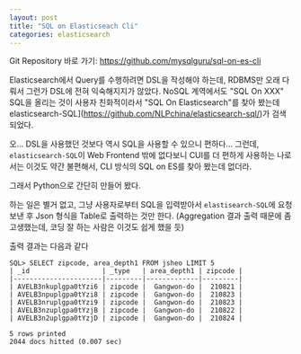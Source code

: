 ```yaml
---
layout: post
title: "SQL on Elasticseach Cli"
categories: elasticsearch
---
```


Git Repository 바로 가기: https://github.com/mysqlguru/sql-on-es-cli


Elasticsearch에서 Query를 수행하려면 DSL을 작성해야 하는데, RDBMS만 오래 다뤄서 그런가 DSL에 전혀 익숙해지지가 않았다. NoSQL 계역에서도 "SQL On XXX" SQL을 올리는 것이 사용자 친화적이라서 "SQL On Elasticsearch"를 찾아 봤는데 elasticsearch-SQL](https://github.com/NLPchina/elasticsearch-sql/)가 검색되었다.

오... DSL을 사용했던 것보다 역시 SQL을 사용할 수 있으니 편하다... 그런데, `elasticsearch-SQL`이 Web Frontend 밖에 없다보니 CUI를 더 편하게 사용하는 나로서는 이것도 약간 불편해서, CLI 방식의 SQL on ES를 찾아 봤는데 없더라.

그래서 Python으로 간단히 만들어 봤다.

하는 일은 별거 없고, 그냥 사용자로부터 SQL을 입력받아서 `elastisearch-SQL`에 요청 보낸 후 Json 형식을 Table로 출력하는 것만 한다. (Aggregation 결과 출력 때문에 좀 고생했는데, 코딩 잘 하는 사람은 이것도 쉽게 했을 듯)

출력 결과는 다음과 같다

```
SQL> SELECT zipcode, area_depth1 FROM jsheo LIMIT 5
| _id                  | _type   | area_depth1 | zipcode |
|----------------------|---------|-------------|---------|
| AVELB3nkuplgpa0tYzi6 | zipcode |  Gangwon-do |  210821 |
| AVELB3npuplgpa0tYzi8 | zipcode |  Gangwon-do |  210823 |
| AVELB3nruplgpa0tYzi9 | zipcode |  Gangwon-do |  210823 |
| AVELB3nzuplgpa0tYzjB | zipcode |  Gangwon-do |  210822 |
| AVELB3n2uplgpa0tYzjD | zipcode |  Gangwon-do |  210824 |

5 rows printed
2044 docs hitted (0.007 sec)
```
